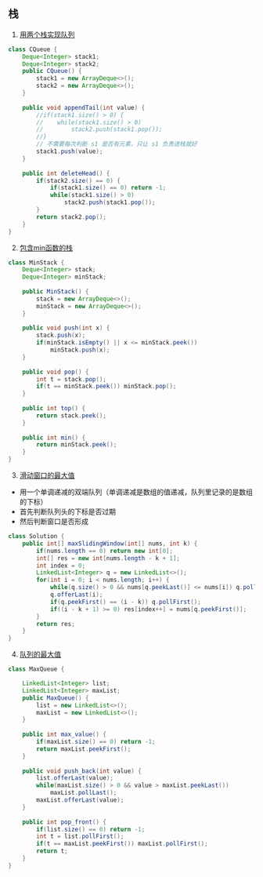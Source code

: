 ## 栈

1. [用两个栈实现队列](https://leetcode-cn.com/problems/yong-liang-ge-zhan-shi-xian-dui-lie-lcof/)

```Java
class CQueue {
    Deque<Integer> stack1;
    Deque<Integer> stack2;
    public CQueue() {
        stack1 = new ArrayDeque<>();
        stack2 = new ArrayDeque<>();
    }
    
    public void appendTail(int value) {
        //if(stack1.size() > 0) {
        //    while(stack1.size() > 0)
        //        stack2.push(stack1.pop());
        //}
        // 不需要每次判断 s1 是否有元素，只让 s1 负责进栈就好
        stack1.push(value);
    }
    
    public int deleteHead() {
        if(stack2.size() == 0) {
            if(stack1.size() == 0) return -1;
            while(stack1.size() > 0)
                stack2.push(stack1.pop());
        }
        return stack2.pop();
    }
}
```

2. [包含min函数的栈](https://leetcode-cn.com/problems/bao-han-minhan-shu-de-zhan-lcof/)

```Java
class MinStack {
    Deque<Integer> stack;
    Deque<Integer> minStack;
    
    public MinStack() {
        stack = new ArrayDeque<>();
        minStack = new ArrayDeque<>();
    }
    
    public void push(int x) {
        stack.push(x);
        if(minStack.isEmpty() || x <= minStack.peek())
            minStack.push(x);
    }
    
    public void pop() {
        int t = stack.pop();
        if(t == minStack.peek()) minStack.pop();
    }
    
    public int top() {
        return stack.peek();
    }
    
    public int min() {
        return minStack.peek();
    }
}
```

3. [滑动窗口的最大值](https://leetcode-cn.com/problems/hua-dong-chuang-kou-de-zui-da-zhi-lcof/)

* 用一个单调递减的双端队列（单调递减是数组的值递减，队列里记录的是数组的下标）
* 首先判断队列头的下标是否过期
* 然后判断窗口是否形成

```Java
class Solution {
    public int[] maxSlidingWindow(int[] nums, int k) {
        if(nums.length == 0) return new int[0];
        int[] res = new int[nums.length - k + 1];
        int index = 0;
        LinkedList<Integer> q = new LinkedList<>();
        for(int i = 0; i < nums.length; i++) {
            while(q.size() > 0 && nums[q.peekLast()] <= nums[i]) q.pollLast();
            q.offerLast(i);
            if(q.peekFirst() == (i - k)) q.pollFirst();
            if((i - k + 1) >= 0) res[index++] = nums[q.peekFirst()];
        }
        return res;
    }
}
```

4. [队列的最大值](https://leetcode-cn.com/problems/dui-lie-de-zui-da-zhi-lcof/)

```Java
class MaxQueue {

    LinkedList<Integer> list;
    LinkedList<Integer> maxList;
    public MaxQueue() {
        list = new LinkedList<>();
        maxList = new LinkedList<>();
    }
    
    public int max_value() {
        if(maxList.size() == 0) return -1;
        return maxList.peekFirst();
    }
    
    public void push_back(int value) {
        list.offerLast(value);
        while(maxList.size() > 0 && value > maxList.peekLast())
            maxList.pollLast();
        maxList.offerLast(value);
    }
    
    public int pop_front() {
        if(list.size() == 0) return -1;
        int t = list.pollFirst();
        if(t == maxList.peekFirst()) maxList.pollFirst();
        return t;
    }
}
```

